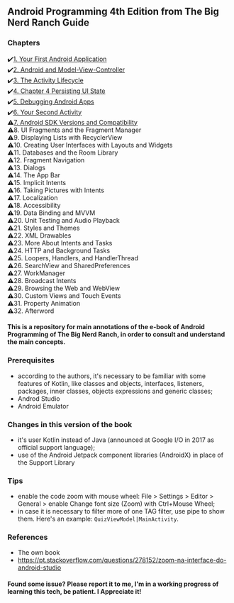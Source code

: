 ## Android Programming 4th Edition from The Big Nerd Ranch Guide

### Chapters
✔️<a href="./Chapter 1 Your First Android Application/README.md">1. Your First Android Application</a><br />
✔️<a href="./Chapter 2 Android and Model-View- Controller/README.md">2. Android and Model-View-Controller</a><br />
✔️<a href="./Chapter 3 The Activity Lifecycle/README.md">3. The Activity Lifecycle</a><br />
✔️<a href="./Chapter 4 Persisting UI State/README.md">4. Chapter 4 Persisting UI State</a><br />
✔️<a href="./Chapter 5 Debugging Android Apps/README.md">5. Debugging Android Apps</a><br />
✔️<a href="./Chapter 6 Your Second Activity/README.md">6. Your Second Activity</a><br />
⚠️<a href="./Chapter 7 Android SDK Versions and Compatibility/README.md">7. Android SDK Versions and Compatibility</a><br />
⚠️8. UI Fragments and the Fragment Manager<br />
⚠️9. Displaying Lists with RecyclerView<br />
⚠️10. Creating User Interfaces with Layouts and Widgets<br />
⚠️11. Databases and the Room Library<br />
⚠️12. Fragment Navigation<br />
⚠️13. Dialogs<br />
⚠️14. The App Bar<br />
⚠️15. Implicit Intents<br />
⚠️16. Taking Pictures with Intents<br />
⚠️17. Localization<br />
⚠️18. Accessibility<br />
⚠️19. Data Binding and MVVM<br />
⚠️20. Unit Testing and Audio Playback<br />
⚠️21. Styles and Themes<br />
⚠️22. XML Drawables<br />
⚠️23. More About Intents and Tasks<br />
⚠️24. HTTP and Background Tasks<br />
⚠️25. Loopers, Handlers, and HandlerThread<br />
⚠️26. SearchView and SharedPreferences<br />
⚠️27. WorkManager<br />
⚠️28. Broadcast Intents<br />
⚠️29. Browsing the Web and WebView<br />
⚠️30. Custom Views and Touch Events<br />
⚠️31. Property Animation<br />
⚠️32. Afterword<br />

#### This is a repository for main annotations of the e-book of Android Programming of The Big Nerd Ranch, in order to consult and understand the main concepts.

### Prerequisites
- according to the authors, it's necessary to be familiar with some features of Kotlin, like classes and objects, interfaces, listeners, packages, inner classes, objects expressions and generic classes;
- Androd Studio
- Android Emulator

### Changes in this version of the book
- it's user Kotlin instead of Java (announced at Google I/O in 2017 as official support language);
- use of the Android Jetpack component libraries (AndroidX) in place of the Support Library

### Tips
- enable the code zoom with mouse wheel: File > Settings > Editor > General > enable Change font size (Zoom) with Ctrl+Mouse Wheel;
- in case it is necessary to filter more of one TAG filter, use pipe to show them. Here's an example: `QuizViewModel|MainActivity`.

### References
- The own book
- https://pt.stackoverflow.com/questions/278152/zoom-na-interface-do-android-studio

#### Found some issue? Please report it to me, I'm in a working progress of learning this tech, be patient. I Appreciate it!
